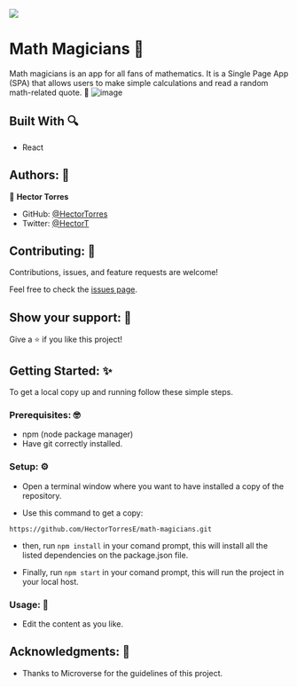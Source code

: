 ![](https://img.shields.io/badge/Microverse-blueviolet)

# Math Magicians 🧮

 Math magicians is an app for all fans of mathematics. It is a Single Page App (SPA) that allows users to make simple calculations and read a random math-related quote. 🧐
![image](https://user-images.githubusercontent.com/31547587/158484525-6e710524-4d2e-443e-b8d8-bc95daaba965.png)

## Built With 🔍

- React

## Authors: 👋

👤 **Hector Torres**

- GitHub: [@HectorTorres](https://github.com/HectorTorresE)
- Twitter: [@HectorT](https://twitter.com/HectorT00406915)

## Contributing: 🤝

Contributions, issues, and feature requests are welcome!

Feel free to check the [issues page](../../issues/).

## Show your support: 🌟

Give a ⭐️ if you like this project!

## Getting Started: ✨

To get a local copy up and running follow these simple steps.

### Prerequisites: 🤓

- npm (node package manager)
- Have git correctly installed.

### Setup: ⚙️

- Open a terminal window where you want to have installed a copy of the repository.

- Use this command to get a copy:
```
https://github.com/HectorTorresE/math-magicians.git
```

- then, run `npm install` in your comand prompt, this will install all the listed dependencies on the package.json file.

- Finally, run `npm start` in your comand prompt, this will run the project in your local host.

### Usage: 🎉

- Edit the content as you like.

## Acknowledgments: 📝

- Thanks to Microverse for the guidelines of this project.
